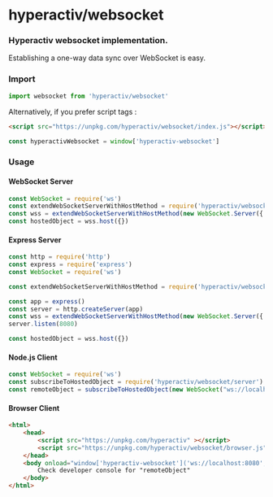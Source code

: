 # hyperactiv/websocket

### Hyperactiv websocket implementation.

Establishing a one-way data sync over WebSocket is easy.

### Import

```js
import websocket from 'hyperactiv/websocket'
```

Alternatively, if you prefer script tags :

```html
<script src="https://unpkg.com/hyperactiv/websocket/index.js"></script>
```

```js
const hyperactivWebsocket = window['hyperactiv-websocket']
```

### Usage

#### WebSocket Server

```javascript
const WebSocket = require('ws')
const extendWebSocketServerWithHostMethod = require('hyperactiv/websocket/server').server
const wss = extendWebSocketServerWithHostMethod(new WebSocket.Server({ port: 8080 }))
const hostedObject = wss.host({})
```

#### Express Server

```javascript
const http = require('http')
const express = require('express')
const WebSocket = require('ws')

const extendWebSocketServerWithHostMethod = require('hyperactiv/websocket/server').server

const app = express()
const server = http.createServer(app)
const wss = extendWebSocketServerWithHostMethod(new WebSocket.Server({ server }))
server.listen(8080)

const hostedObject = wss.host({})
```

#### Node.js Client

```javascript
const WebSocket = require('ws')
const subscribeToHostedObject = require('hyperactiv/websocket/server').client
const remoteObject = subscribeToHostedObject(new WebSocket("ws://localhost:8080"))
```

#### Browser Client

```html
<html>
    <head>
        <script src="https://unpkg.com/hyperactiv" ></script>
        <script src="https://unpkg.com/hyperactiv/websocket/browser.js"></script>
    </head>
    <body onload="window['hyperactiv-websocket']('ws://localhost:8080', window.remoteObject = {})">
        Check developer console for "remoteObject"
    </body>
</html>
```